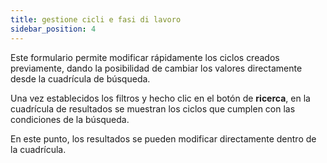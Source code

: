 ```yaml
---
title: gestione cicli e fasi di lavoro
sidebar_position: 4
---
```


Este formulario permite modificar rápidamente los ciclos creados previamente, dando la posibilidad de cambiar los valores directamente desde la cuadrícula de búsqueda.

Una vez establecidos los filtros y hecho clic en el botón de **ricerca**, en la cuadrícula de resultados se muestran los ciclos que cumplen con las condiciones de la búsqueda.

En este punto, los resultados se pueden modificar directamente dentro de la cuadrícula.